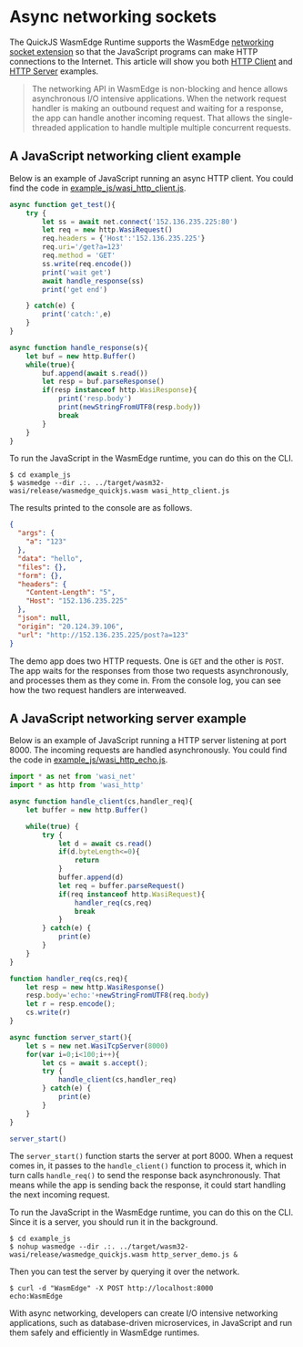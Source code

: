 # Async networking sockets

The QuickJS WasmEdge Runtime supports the WasmEdge [networking socket extension](https://github.com/second-state/wasmedge_wasi_socket) so that the JavaScript programs can make HTTP connections to the Internet. This article will show you both [HTTP Client](https://github.com/second-state/wasmedge-quickjs/blob/main/example_js/wasi_http_client.js) and [HTTP Server](https://github.com/second-state/wasmedge-quickjs/blob/main/example_js/wasi_http_echo.js) examples.

> The networking API in WasmEdge is non-blocking and hence allows asynchronous I/O intensive applications. When the network request handler is making an outbound request and waiting for a response, the app can handle another incoming request. That allows the single-threaded application to handle multiple multiple concurrent requests.

## A JavaScript networking client example

Below is an example of JavaScript running an async HTTP client. You could find the code in [example_js/wasi_http_client.js](https://github.com/second-state/wasmedge-quickjs/blob/main/example_js/wasi_http_client.js).

```javascript
async function get_test(){
    try {
        let ss = await net.connect('152.136.235.225:80')
        let req = new http.WasiRequest()
        req.headers = {'Host':'152.136.235.225'}
        req.uri='/get?a=123'
        req.method = 'GET'
        ss.write(req.encode())
        print('wait get')
        await handle_response(ss)
        print('get end')

    } catch(e) {
        print('catch:',e)
    }
}

async function handle_response(s){
    let buf = new http.Buffer()
    while(true){
        buf.append(await s.read())
        let resp = buf.parseResponse()
        if(resp instanceof http.WasiResponse){
            print('resp.body')
            print(newStringFromUTF8(resp.body))
            break
        }
    }
}
```

To run the JavaScript in the WasmEdge runtime, you can do this on the CLI.

```shell
$ cd example_js
$ wasmedge --dir .:. ../target/wasm32-wasi/release/wasmedge_quickjs.wasm wasi_http_client.js
```

The results printed to the console are as follows.

```json
{
  "args": {
    "a": "123"
  }, 
  "data": "hello", 
  "files": {}, 
  "form": {}, 
  "headers": {
    "Content-Length": "5", 
    "Host": "152.136.235.225"
  }, 
  "json": null, 
  "origin": "20.124.39.106", 
  "url": "http://152.136.235.225/post?a=123"
}
```

The demo app does two HTTP requests. One is `GET` and the other is `POST`. The app waits for the responses from those two requests asynchronously, and processes them as they come in. From the console log, you can see how the two request handlers are interweaved.

## A JavaScript networking server example

Below is an example of JavaScript running a HTTP server listening at port 8000. The incoming requests are handled asynchronously. You could find the code in [example_js/wasi_http_echo.js](https://github.com/second-state/wasmedge-quickjs/blob/main/example_js/wasi_http_echo.js).

```javascript
import * as net from 'wasi_net'
import * as http from 'wasi_http'

async function handle_client(cs,handler_req){
    let buffer = new http.Buffer()

    while(true) {
        try {
            let d = await cs.read()
            if(d.byteLength<=0){
                return
            }
            buffer.append(d)
            let req = buffer.parseRequest()
            if(req instanceof http.WasiRequest){
                handler_req(cs,req)
                break
            }
        } catch(e) {
            print(e)
        }
    }
}

function handler_req(cs,req){
    let resp = new http.WasiResponse()
    resp.body='echo:'+newStringFromUTF8(req.body)
    let r = resp.encode();
    cs.write(r)
}

async function server_start(){
    let s = new net.WasiTcpServer(8000)
    for(var i=0;i<100;i++){
        let cs = await s.accept();
        try {
            handle_client(cs,handler_req)
        } catch(e) {
            print(e)
        }
    }
}

server_start()
```

The `server_start()` function starts the server at port 8000. When a request comes in, it passes to the `handle_client()` function to process it, which in turn calls `handle_req()` to send the response back asynchronously. That means while the app is sending back the response, it could start handling the next incoming request.

To run the JavaScript in the WasmEdge runtime, you can do this on the CLI. Since it is a server, you should run it in the background.

```
$ cd example_js
$ nohup wasmedge --dir .:. ../target/wasm32-wasi/release/wasmedge_quickjs.wasm http_server_demo.js &
```

Then you can test the server by querying it over the network.

```
$ curl -d "WasmEdge" -X POST http://localhost:8000
echo:WasmEdge
```

With async networking, developers can create I/O intensive networking applications, such as database-driven microservices, in JavaScript and run them safely and efficiently in WasmEdge runtimes.
